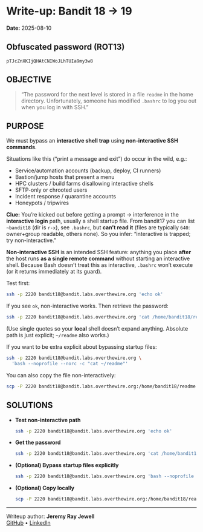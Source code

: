 # Write-up: Bandit 18 → 19
**Date:** 2025-08-10

## Obfuscated password (ROT13)
`pTJcZnXKIjQHAtCNIWoJLhTUIa9my3w8`  

## OBJECTIVE
> “The password for the next level is stored in a file `readme` in the home directory. Unfortunately, someone has modified `.bashrc` to log you out when you log in with SSH.”

## PURPOSE
We must bypass an **interactive shell trap** using **non-interactive SSH commands**.

Situations like this (“print a message and exit”) do occur in the wild, e.g.:

- Service/automation accounts (backup, deploy, CI runners)
- Bastion/jump hosts that present a menu
- HPC clusters / build farms disallowing interactive shells
- SFTP-only or chrooted users
- Incident response / quarantine accounts
- Honeypots / tripwires

**Clue:** You’re kicked out before getting a prompt → interference in the **interactive login** path, usually a shell startup file. From bandit17 you can list `~bandit18` (dir is `r-x`), see `.bashrc`, but **can’t read it** (files are typically `640`: owner+group readable, others none). So you infer: “interactive is trapped; try non-interactive.”

**Non-interactive SSH** is an intended SSH feature: anything you place **after** the host runs **as a single remote command** without starting an interactive shell. Because Bash doesn’t treat this as interactive, `.bashrc` won’t execute (or it returns immediately at its guard).

Test first:
```bash
ssh -p 2220 bandit18@bandit.labs.overthewire.org 'echo ok'
```
If you see `ok`, non-interactive works. Then retrieve the password:
```bash
ssh -p 2220 bandit18@bandit.labs.overthewire.org 'cat /home/bandit18/readme'
```

(Use single quotes so your **local** shell doesn’t expand anything. Absolute path is just explicit; `~/readme` also works.)

If you want to be extra explicit about bypassing startup files:
```bash
ssh -p 2220 bandit18@bandit.labs.overthewire.org \
  'bash --noprofile --norc -c "cat ~/readme"'
```

You can also copy the file non-interactively:
```bash
scp -P 2220 bandit18@bandit.labs.overthewire.org:/home/bandit18/readme .
```

## SOLUTIONS
- **Test non-interactive path**
  ```bash
  ssh -p 2220 bandit18@bandit.labs.overthewire.org 'echo ok'
  ```
- **Get the password**
  ```bash
  ssh -p 2220 bandit18@bandit.labs.overthewire.org 'cat /home/bandit18/readme'
  ```
- **(Optional) Bypass startup files explicitly**
  ```bash
  ssh -p 2220 bandit18@bandit.labs.overthewire.org 'bash --noprofile --norc -c "cat ~/readme"'
  ```
- **(Optional) Copy locally**
  ```bash
  scp -P 2220 bandit18@bandit.labs.overthewire.org:/home/bandit18/readme .
  ```

---

Writeup author: **Jeremy Ray Jewell**  
[GitHub](https://github.com/jeremyrayjewell) • [LinkedIn](https://www.linkedin.com/in/jeremyrayjewell)

